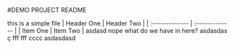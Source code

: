 #DEMO PROJECT README

this is a simple file
| Header One     | Header Two     |
| :------------- | :------------- |
| Item One       | Item Two       |
asdasd
nope
what do we have in here?
asdasdas
ç
fff
fff
cccc
asdasdasd
